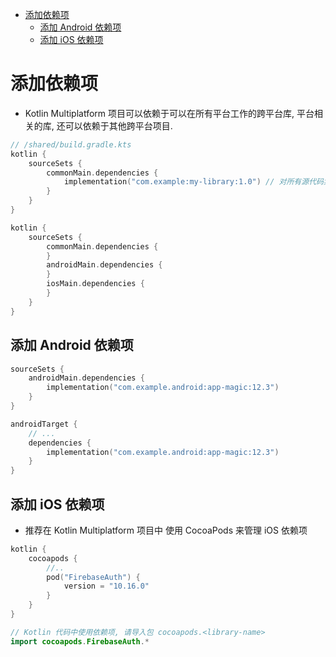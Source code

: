 <!-- @import "[TOC]" {cmd="toc" depthFrom=1 depthTo=6 orderedList=false} -->

<!-- code_chunk_output -->

- [添加依赖项](#添加依赖项)
  - [添加 Android 依赖项](#添加-android-依赖项)
  - [添加 iOS 依赖项](#添加-ios-依赖项)

<!-- /code_chunk_output -->

# 添加依赖项

- Kotlin Multiplatform 项目可以依赖于可以在所有平台工作的跨平台库, 平台相关的库, 还可以依赖于其他跨平台项目.

```swift
// /shared/build.gradle.kts
kotlin {
    sourceSets {
        commonMain.dependencies {
            implementation("com.example:my-library:1.0") // 对所有源代码集共用的库
        }
    }
}
```

```swift
kotlin {
    sourceSets {
        commonMain.dependencies {
        }
        androidMain.dependencies {
        }
        iosMain.dependencies {
        }
    }
}
```

## 添加 Android 依赖项

```swift
sourceSets {
    androidMain.dependencies {
        implementation("com.example.android:app-magic:12.3")
    }
}
```

```swift
androidTarget {
    // ...
    dependencies {
        implementation("com.example.android:app-magic:12.3")
    }
}
```

## 添加 iOS 依赖项

- 推荐在 Kotlin Multiplatform 项目中 使用 CocoaPods 来管理 iOS 依赖项

```swift
kotlin {
    cocoapods {
        //..
        pod("FirebaseAuth") {
            version = "10.16.0"
        }
    }
}
```

```swift
// Kotlin 代码中使用依赖项, 请导入包 cocoapods.<library-name>
import cocoapods.FirebaseAuth.*
```